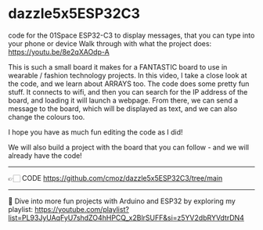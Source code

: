 # dazzle5x5ESP32C3
code for the 01Space ESP32-C3 to display messages, that you can type into your phone or device
Walk through with what the project does: https://youtu.be/8e2qXAOdp-A 

This is such a small board it makes for a FANTASTIC board to use in wearable / fashion technology projects. In this video, I take a close look at the code, and we learn about ARRAYS too. The code does some pretty fun stuff. It connects to wifi, and then you can search for the IP address of the board, and loading it will launch a webpage. From there, we can send a message to the board, which will be displayed as text, and we can also change the colours too. 

I hope you have as much fun editing the code as I did! 

We will also build a project with the board that you can follow - and we will already have the code!

_________________________

👉🏻 CODE https://github.com/cmoz/dazzle5x5ESP32C3/tree/main
_________________________

💜 Dive into more fun projects with Arduino and ESP32 by exploring my playlist: https://youtube.com/playlist?list=PL93JyUAqFyU7shdZO4hHPCQ_x2BlrSUFF&si=z5YV2dbRYVdtrDN4

